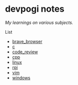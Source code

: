 # devpogi notes

*My learnings on various subjects.*

List

- [brave_browser](brave_browser/brave_browser_notes.md)
- [c](c/c_notes.md)
- [code_review](code_review/code_review_notes.md)
- [cpp](cpp/cpp_notes.md)
- [linux](linux/linux_notes.md)
- [rpi](rpi/rpi_notes.md)
- [vim](vim/vim_notes.md)
- [windows](windows/windows_notes.md)

